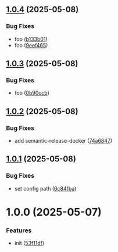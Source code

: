 ## [1.0.4](https://github.com/dword-design/base-config-devcontainer-image/compare/v1.0.3...v1.0.4) (2025-05-08)


### Bug Fixes

* foo ([b133b01](https://github.com/dword-design/base-config-devcontainer-image/commit/b133b011e1a3e48fd16f8334e739d1bf7b822b2e))
* foo ([9eef465](https://github.com/dword-design/base-config-devcontainer-image/commit/9eef465a83841b4ceebbefe5e1a54ca1323460a6))

## [1.0.3](https://github.com/dword-design/base-config-devcontainer-image/compare/v1.0.2...v1.0.3) (2025-05-08)


### Bug Fixes

* foo ([0b90ccb](https://github.com/dword-design/base-config-devcontainer-image/commit/0b90ccb313247c19dd46f7687e1688c40ba0eaa6))

## [1.0.2](https://github.com/dword-design/base-config-devcontainer-image/compare/v1.0.1...v1.0.2) (2025-05-08)


### Bug Fixes

* add semantic-release-docker ([74a6847](https://github.com/dword-design/base-config-devcontainer-image/commit/74a68477244024a21b240ff03a9d8aafc7937f5b))

## [1.0.1](https://github.com/dword-design/base-config-devcontainer-image/compare/v1.0.0...v1.0.1) (2025-05-08)


### Bug Fixes

* set config path ([6c84fba](https://github.com/dword-design/base-config-devcontainer-image/commit/6c84fba5ef11095fb1cd3d172af6274e9a325ed4))

# 1.0.0 (2025-05-07)


### Features

* init ([53f11df](https://github.com/dword-design/base-config-devcontainer-image/commit/53f11df5bb9c04544aabb97fa025c4312002f89a))

